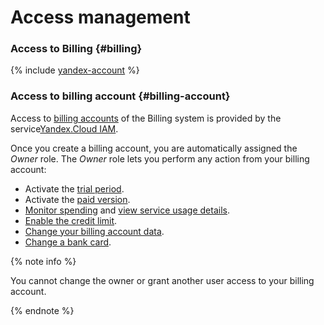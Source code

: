 # Access management

### Access to Billing {#billing}

{% include [yandex-account](../_includes/yandex-account.md) %}

### Access to billing account {#billing-account}

Access to [billing accounts](../concepts/billing-account.md) of the Billing system is provided by the service[Yandex.Cloud IAM](../../iam/).

Once you create a billing account, you are automatically assigned the _Owner_ role. The _Owner_ role lets you perform any action from your billing account:

* Activate the [trial period](../trial/activation.md).
* Activate the [paid version](../operations/activate-commercial.md).
* [Monitor spending](../operations/check-diagram.md) and [view service usage details](../operations/check-charges.md).
* [Enable the credit limit](../concepts/credit-limit.md).
* [Change your billing account data](../operations/change-data.md).
* [Change a bank card](../operations/pin-card.md).

{% note info %}

You cannot change the owner or grant another user access to your billing account.

{% endnote %}
